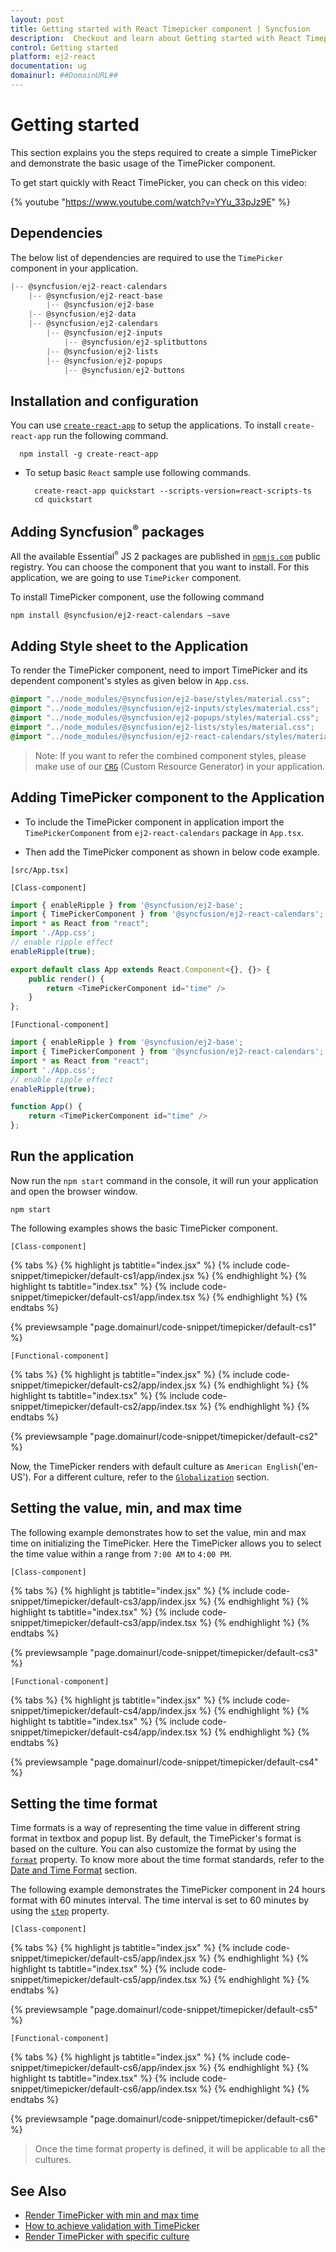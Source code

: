 ```yaml
---
layout: post
title: Getting started with React Timepicker component | Syncfusion
description:  Checkout and learn about Getting started with React Timepicker component of Syncfusion Essential JS 2 and more details.
control: Getting started 
platform: ej2-react
documentation: ug
domainurl: ##DomainURL##
---
```


# Getting started

This section explains you the steps required to create a simple TimePicker and demonstrate the basic usage of the TimePicker component.

To get start quickly with React TimePicker, you can check on this video:

{% youtube "https://www.youtube.com/watch?v=YYu_33pJz9E" %}

## Dependencies

The below list of dependencies are required to use the `TimePicker` component in your application.

```javascript
|-- @syncfusion/ej2-react-calendars
    |-- @syncfusion/ej2-react-base
        |-- @syncfusion/ej2-base
    |-- @syncfusion/ej2-data
    |-- @syncfusion/ej2-calendars
        |-- @syncfusion/ej2-inputs
            |-- @syncfusion/ej2-splitbuttons
        |-- @syncfusion/ej2-lists
        |-- @syncfusion/ej2-popups
            |-- @syncfusion/ej2-buttons
```

## Installation and configuration

You can use [`create-react-app`](https://github.com/facebookincubator/create-react-app) to setup the applications. To install `create-react-app` run the following command.

   ```
     npm install -g create-react-app
   ```

* To setup basic `React` sample use following commands.

    ```
      create-react-app quickstart --scripts-version=react-scripts-ts
      cd quickstart
    ```

## Adding Syncfusion<sup style="font-size:70%">&reg;</sup> packages

All the available Essential<sup style="font-size:70%">&reg;</sup> JS 2 packages are published in [`npmjs.com`](https://www.npmjs.com/~syncfusionorg) public registry. You can choose the component that you want to install. For this application, we are going to use `TimePicker` component.

To install TimePicker component, use the following command

```bash
npm install @syncfusion/ej2-react-calendars –save
```

## Adding Style sheet to the Application

To render the TimePicker component, need to import TimePicker and its dependent component's styles as given below in `App.css`.

```css
@import "../node_modules/@syncfusion/ej2-base/styles/material.css";
@import "../node_modules/@syncfusion/ej2-inputs/styles/material.css";
@import "../node_modules/@syncfusion/ej2-popups/styles/material.css";
@import "../node_modules/@syncfusion/ej2-lists/styles/material.css";
@import "../node_modules/@syncfusion/ej2-react-calendars/styles/material.css";
```

>Note: If you want to refer the combined component styles, please make use of our [`CRG`](https://crg.syncfusion.com/) (Custom Resource Generator) in your application.

## Adding TimePicker component to the Application

* To include the TimePicker component in application import the `TimePickerComponent` from `ej2-react-calendars` package in `App.tsx`.

* Then add the TimePicker component as shown in below code example.

`[src/App.tsx]`

`[Class-component]`

```ts
import { enableRipple } from '@syncfusion/ej2-base';
import { TimePickerComponent } from '@syncfusion/ej2-react-calendars';
import * as React from "react";
import './App.css';
// enable ripple effect
enableRipple(true);

export default class App extends React.Component<{}, {}> {
    public render() {
        return <TimePickerComponent id="time" />
    }
};
```

`[Functional-component]`

```ts
import { enableRipple } from '@syncfusion/ej2-base';
import { TimePickerComponent } from '@syncfusion/ej2-react-calendars';
import * as React from "react";
import './App.css';
// enable ripple effect
enableRipple(true);

function App() {
    return <TimePickerComponent id="time" />
};
```

## Run the application

Now run the `npm start` command in the console, it will run your application and open the browser window.

```
npm start
```

The following examples shows the basic TimePicker component.

`[Class-component]`

{% tabs %}
{% highlight js tabtitle="index.jsx" %}
{% include code-snippet/timepicker/default-cs1/app/index.jsx %}
{% endhighlight %}
{% highlight ts tabtitle="index.tsx" %}
{% include code-snippet/timepicker/default-cs1/app/index.tsx %}
{% endhighlight %}
{% endtabs %}

 {% previewsample "page.domainurl/code-snippet/timepicker/default-cs1" %}

`[Functional-component]`

{% tabs %}
{% highlight js tabtitle="index.jsx" %}
{% include code-snippet/timepicker/default-cs2/app/index.jsx %}
{% endhighlight %}
{% highlight ts tabtitle="index.tsx" %}
{% include code-snippet/timepicker/default-cs2/app/index.tsx %}
{% endhighlight %}
{% endtabs %}

 {% previewsample "page.domainurl/code-snippet/timepicker/default-cs2" %}

Now, the TimePicker renders with  default culture as `American English`('en-US'). For a different culture, refer to the
[`Globalization`](./globalization/) section.

## Setting the value, min, and max time

The following example demonstrates how to set the value, min and max time on initializing the TimePicker. Here the TimePicker allows you to select the time value within a range from `7:00 AM` to `4:00 PM`.

`[Class-component]`

{% tabs %}
{% highlight js tabtitle="index.jsx" %}
{% include code-snippet/timepicker/default-cs3/app/index.jsx %}
{% endhighlight %}
{% highlight ts tabtitle="index.tsx" %}
{% include code-snippet/timepicker/default-cs3/app/index.tsx %}
{% endhighlight %}
{% endtabs %}

 {% previewsample "page.domainurl/code-snippet/timepicker/default-cs3" %}

`[Functional-component]`

{% tabs %}
{% highlight js tabtitle="index.jsx" %}
{% include code-snippet/timepicker/default-cs4/app/index.jsx %}
{% endhighlight %}
{% highlight ts tabtitle="index.tsx" %}
{% include code-snippet/timepicker/default-cs4/app/index.tsx %}
{% endhighlight %}
{% endtabs %}

 {% previewsample "page.domainurl/code-snippet/timepicker/default-cs4" %}

## Setting the time format

Time formats is a way of representing the time value in different string format in textbox and popup list. By default, the TimePicker's format is based on the culture. You can also customize the format by using the [`format`](https://ej2.syncfusion.com/react/documentation/api/timepicker#format) property. To know more about the time format standards, refer to the [Date and Time Format](https://ej2.syncfusion.com/react/documentation/common/globalization/internationalization#custom-formats) section.

The following example demonstrates the TimePicker component in 24 hours format with 60 minutes interval. The time interval is set to 60 minutes by using the [`step`](https://ej2.syncfusion.com/react/documentation/api/timepicker#step) property.

`[Class-component]`

{% tabs %}
{% highlight js tabtitle="index.jsx" %}
{% include code-snippet/timepicker/default-cs5/app/index.jsx %}
{% endhighlight %}
{% highlight ts tabtitle="index.tsx" %}
{% include code-snippet/timepicker/default-cs5/app/index.tsx %}
{% endhighlight %}
{% endtabs %}

 {% previewsample "page.domainurl/code-snippet/timepicker/default-cs5" %}

`[Functional-component]`

{% tabs %}
{% highlight js tabtitle="index.jsx" %}
{% include code-snippet/timepicker/default-cs6/app/index.jsx %}
{% endhighlight %}
{% highlight ts tabtitle="index.tsx" %}
{% include code-snippet/timepicker/default-cs6/app/index.tsx %}
{% endhighlight %}
{% endtabs %}

 {% previewsample "page.domainurl/code-snippet/timepicker/default-cs6" %}

> Once the time format property is defined, it will be applicable to all the cultures.

## See Also

* [Render TimePicker with min and max time](./time-range)
* [How to achieve validation with TimePicker](./how-to/client-side-validation-using-form-validator)
* [Render TimePicker with specific culture](./globalization)